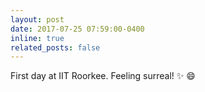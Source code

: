 ```yaml
---
layout: post
date: 2017-07-25 07:59:00-0400
inline: true
related_posts: false
---
```


First day at IIT Roorkee. Feeling surreal! :sparkles: :smile:
